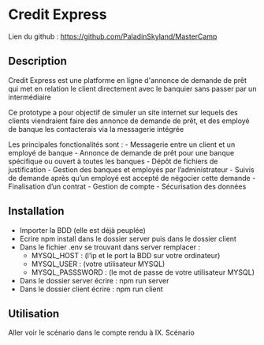 # Credit Express

Lien du github : https://github.com/PaladinSkyland/MasterCamp

## Description

Credit Express est une platforme en ligne d'annonce de demande de prêt qui met en relation le client directement avec le banquier sans passer par un intermédiaire

Ce prototype a pour objectif de simuler un site internet sur lequels des clients viendraient faire des annonce de demande de prêt, et des employé de banque les contacterais via la messagerie intégrée

Les principales fonctionalités sont : 
    - Messagerie entre un client et un employé de banque
    - Annonce de demande de prêt pour une banque spécifique ou ouvert à toutes les banques
    - Dépôt de fichiers de justification
    - Gestion des banques et employés par l’administrateur
    - Suivis de demande après qu’un employé est accepté de négocier cette demande
    - Finalisation d’un contrat
    - Gestion de compte
    - Sécurisation des données

## Installation

- Importer la BDD (elle est déjà peuplée)
- Ecrire npm install dans le dossier server puis dans le dossier client
- Dans le fichier .env se trouvant dans server remplacer :
    * MYSQL_HOST : (l’ip et le port la BDD sur votre ordinateur)
    * MYSQL_USER : (votre utilisateur MYSQL)
    * MYSQL_PASSSWORD : (le mot de passe de votre utilisateur MYSQL)
- Dans le dossier server écrire : npm run server
- Dans le dossier client écrire : npm run client

## Utilisation

Aller voir le scénario dans le compte rendu à IX. Scénario
